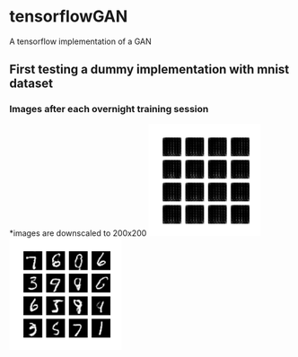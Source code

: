 # tensorflowGAN
A tensorflow implementation of a GAN

## First testing a dummy implementation with mnist dataset

### Images after each overnight training session<br>
*images are downscaled to 200x200
<img src="https://github.com/SeaUrc/tensorflowGAN/blob/main/image_training_1.png?raw=true" height=200 width=200>
<img src="https://github.com/SeaUrc/tensorflowGAN/blob/main/image_training_2.png?raw=true" height=200 width=200>